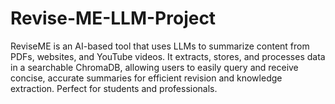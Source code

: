 # Revise-ME-LLM-Project
ReviseME is an AI-based tool that uses LLMs to summarize content from PDFs, websites, and YouTube videos. It extracts, stores, and processes data in a searchable ChromaDB, allowing users to easily query and receive concise, accurate summaries for efficient revision and knowledge extraction. Perfect for students and professionals.
